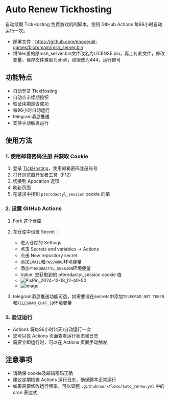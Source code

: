 # Auto Renew Tickhosting

自动续期 TickHosting 免费游戏机的脚本，使用 GitHub Actions 每96小时自动运行一次。
- 部署文件：https://github.com/eooce/all-games/blob/main/msh_server.bin
- 将files里的原msh_server.bin文件改名为LICENSE.bin，再上传此文件，修改变量，保存文件类型为shell，权限改为444，运行即可

## 功能特点

- 自动登录 TickHosting
- 自动点击续期按钮
- 验证续期是否成功
- 每96小时自动运行
- telegram消息推送
- 支持手动触发运行

## 使用方法

### 1. 使用邮箱密码注册 并获取 Cookie

1. 登录 [TickHosting](https://tickhosting.com/auth/login)，使用邮箱密码注册账号
2. 打开浏览器开发者工具（F12）
3. 切换到 Appcation 选项
4. 刷新页面
5. 在请求中找到 `pterodactyl_session` cookie 的值

### 2. 设置 GitHub Actions

1. Fork 这个仓库
2. 在仓库中设置 Secret：
   - 进入仓库的 Settings
   - 点击 Secrets and variables -> Actions
   - 点击 New repository secret
   - 添加```EMAIL```和```PASSWORD```环境便量
   - 添加`PTERODACTYL_SESSION`环境便量
   - Value: 您获取到的 pterodactyl_session cookie 值
   - ![PixPin_2024-12-18_12-40-50](https://github.com/user-attachments/assets/3ce6fa9e-611e-4810-a0ca-f35ddbe91400)
   - ![image](https://github.com/user-attachments/assets/97aa8e73-ba70-42ee-8882-ce3d3161894f)

3. telegram消息推送功能可选，如需要请在secrets中添加```TELEGRAM_BOT_TOKEN```和```TELEGRAM_CHAT_ID```环境变量

### 3. 验证运行

- Actions 将每96小时(4天)自动运行一次
- 您可以在 Actions 页面查看运行状态和日志
- 需要立即运行时，可以在 Actions 页面手动触发

## 注意事项

- 请确保 cookie及邮箱密码正确
- 建议定期检查 Actions 运行日志，确保脚本正常运行
- 如果需要修改运行频率，可以调整 `.github/workflows/auto_renew.yml` 中的 cron 表达式
